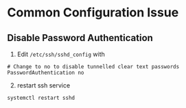 Common Configuration Issue
==============================

## Disable Password Authentication

1. Edit `/etc/ssh/sshd_config` with

  ```
# Change to no to disable tunnelled clear text passwords
PasswordAuthentication no
```

2. restart ssh service

  ```
  systemctl restart sshd
  ```
